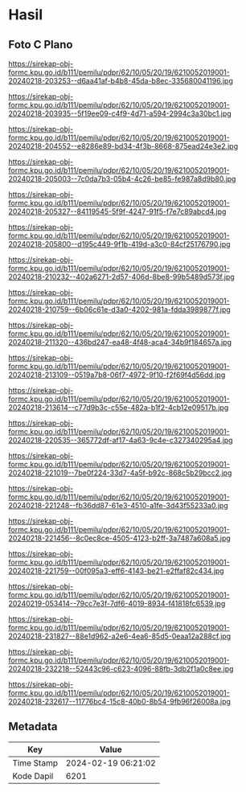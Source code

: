 # Hasil

## Foto C Plano

https://sirekap-obj-formc.kpu.go.id/b111/pemilu/pdpr/62/10/05/20/19/6210052019001-20240218-203253--d6aa41af-b4b8-45da-b8ec-335680041196.jpg

https://sirekap-obj-formc.kpu.go.id/b111/pemilu/pdpr/62/10/05/20/19/6210052019001-20240218-203935--5f19ee09-c4f9-4d71-a594-2994c3a30bc1.jpg

https://sirekap-obj-formc.kpu.go.id/b111/pemilu/pdpr/62/10/05/20/19/6210052019001-20240218-204552--e8286e89-bd34-4f3b-8668-875ead24e3e2.jpg

https://sirekap-obj-formc.kpu.go.id/b111/pemilu/pdpr/62/10/05/20/19/6210052019001-20240218-205003--7c0da7b3-05b4-4c26-be85-fe987a8d9b80.jpg

https://sirekap-obj-formc.kpu.go.id/b111/pemilu/pdpr/62/10/05/20/19/6210052019001-20240218-205327--84119545-5f9f-4247-91f5-f7e7c89abcd4.jpg

https://sirekap-obj-formc.kpu.go.id/b111/pemilu/pdpr/62/10/05/20/19/6210052019001-20240218-205800--d195c449-9f1b-419d-a3c0-84cf25176790.jpg

https://sirekap-obj-formc.kpu.go.id/b111/pemilu/pdpr/62/10/05/20/19/6210052019001-20240218-210232--402a6271-2d57-406d-8be8-99b5489d573f.jpg

https://sirekap-obj-formc.kpu.go.id/b111/pemilu/pdpr/62/10/05/20/19/6210052019001-20240218-210759--6b06c61e-d3a0-4202-981a-fdda3989877f.jpg

https://sirekap-obj-formc.kpu.go.id/b111/pemilu/pdpr/62/10/05/20/19/6210052019001-20240218-211320--436bd247-ea48-4f48-aca4-34b9f184657a.jpg

https://sirekap-obj-formc.kpu.go.id/b111/pemilu/pdpr/62/10/05/20/19/6210052019001-20240218-213109--0519a7b8-06f7-4972-9f10-f2f69f4d56dd.jpg

https://sirekap-obj-formc.kpu.go.id/b111/pemilu/pdpr/62/10/05/20/19/6210052019001-20240218-213614--c77d9b3c-c55e-482a-b1f2-4cb12e09517b.jpg

https://sirekap-obj-formc.kpu.go.id/b111/pemilu/pdpr/62/10/05/20/19/6210052019001-20240218-220535--365772df-af17-4a63-9c4e-c327340295a4.jpg

https://sirekap-obj-formc.kpu.go.id/b111/pemilu/pdpr/62/10/05/20/19/6210052019001-20240218-221019--7be0f224-33d7-4a5f-b92c-868c5b29bcc2.jpg

https://sirekap-obj-formc.kpu.go.id/b111/pemilu/pdpr/62/10/05/20/19/6210052019001-20240218-221248--fb36dd87-61e3-4510-a1fe-3d43f55233a0.jpg

https://sirekap-obj-formc.kpu.go.id/b111/pemilu/pdpr/62/10/05/20/19/6210052019001-20240218-221456--8c0ec8ce-4505-4123-b2ff-3a7487a608a5.jpg

https://sirekap-obj-formc.kpu.go.id/b111/pemilu/pdpr/62/10/05/20/19/6210052019001-20240218-221759--00f095a3-eff6-4143-be21-e2ffaf82c434.jpg

https://sirekap-obj-formc.kpu.go.id/b111/pemilu/pdpr/62/10/05/20/19/6210052019001-20240219-053414--79cc7e3f-7df6-4019-8934-f41818fc6539.jpg

https://sirekap-obj-formc.kpu.go.id/b111/pemilu/pdpr/62/10/05/20/19/6210052019001-20240218-231827--88e1d962-a2e6-4ea6-85d5-0eaa12a288cf.jpg

https://sirekap-obj-formc.kpu.go.id/b111/pemilu/pdpr/62/10/05/20/19/6210052019001-20240218-232218--52443c96-c623-4096-88fb-3db2f1a0c8ee.jpg

https://sirekap-obj-formc.kpu.go.id/b111/pemilu/pdpr/62/10/05/20/19/6210052019001-20240218-232617--11776bc4-15c8-40b0-8b54-9fb96f26008a.jpg


## Metadata

| Key        | Value               |
| ---------- | ------------------- |
| Time Stamp | 2024-02-19 06:21:02 |
| Kode Dapil | 6201                |



